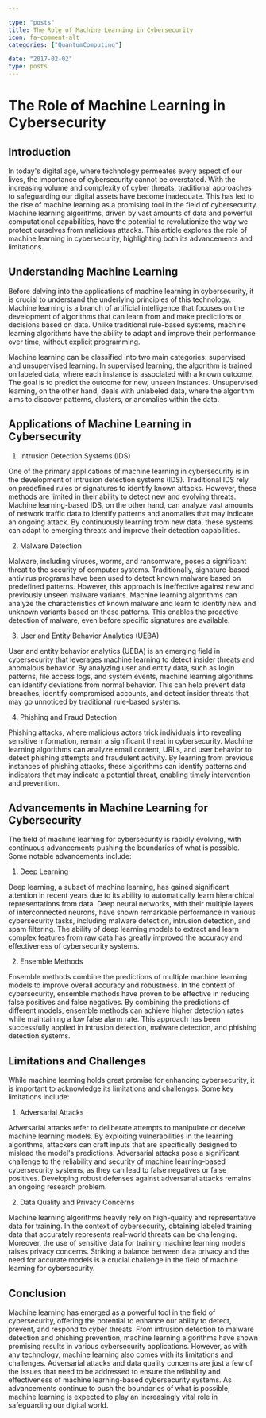 ```yaml
---

type: "posts"
title: The Role of Machine Learning in Cybersecurity
icon: fa-comment-alt
categories: ["QuantumComputing"]

date: "2017-02-02"
type: posts
---
```





# The Role of Machine Learning in Cybersecurity

## Introduction

In today's digital age, where technology permeates every aspect of our lives, the importance of cybersecurity cannot be overstated. With the increasing volume and complexity of cyber threats, traditional approaches to safeguarding our digital assets have become inadequate. This has led to the rise of machine learning as a promising tool in the field of cybersecurity. Machine learning algorithms, driven by vast amounts of data and powerful computational capabilities, have the potential to revolutionize the way we protect ourselves from malicious attacks. This article explores the role of machine learning in cybersecurity, highlighting both its advancements and limitations.

## Understanding Machine Learning

Before delving into the applications of machine learning in cybersecurity, it is crucial to understand the underlying principles of this technology. Machine learning is a branch of artificial intelligence that focuses on the development of algorithms that can learn from and make predictions or decisions based on data. Unlike traditional rule-based systems, machine learning algorithms have the ability to adapt and improve their performance over time, without explicit programming.

Machine learning can be classified into two main categories: supervised and unsupervised learning. In supervised learning, the algorithm is trained on labeled data, where each instance is associated with a known outcome. The goal is to predict the outcome for new, unseen instances. Unsupervised learning, on the other hand, deals with unlabeled data, where the algorithm aims to discover patterns, clusters, or anomalies within the data.

## Applications of Machine Learning in Cybersecurity

1. Intrusion Detection Systems (IDS)

One of the primary applications of machine learning in cybersecurity is in the development of intrusion detection systems (IDS). Traditional IDS rely on predefined rules or signatures to identify known attacks. However, these methods are limited in their ability to detect new and evolving threats. Machine learning-based IDS, on the other hand, can analyze vast amounts of network traffic data to identify patterns and anomalies that may indicate an ongoing attack. By continuously learning from new data, these systems can adapt to emerging threats and improve their detection capabilities.

2. Malware Detection

Malware, including viruses, worms, and ransomware, poses a significant threat to the security of computer systems. Traditionally, signature-based antivirus programs have been used to detect known malware based on predefined patterns. However, this approach is ineffective against new and previously unseen malware variants. Machine learning algorithms can analyze the characteristics of known malware and learn to identify new and unknown variants based on these patterns. This enables the proactive detection of malware, even before specific signatures are available.

3. User and Entity Behavior Analytics (UEBA)

User and entity behavior analytics (UEBA) is an emerging field in cybersecurity that leverages machine learning to detect insider threats and anomalous behavior. By analyzing user and entity data, such as login patterns, file access logs, and system events, machine learning algorithms can identify deviations from normal behavior. This can help prevent data breaches, identify compromised accounts, and detect insider threats that may go unnoticed by traditional rule-based systems.

4. Phishing and Fraud Detection

Phishing attacks, where malicious actors trick individuals into revealing sensitive information, remain a significant threat in cybersecurity. Machine learning algorithms can analyze email content, URLs, and user behavior to detect phishing attempts and fraudulent activity. By learning from previous instances of phishing attacks, these algorithms can identify patterns and indicators that may indicate a potential threat, enabling timely intervention and prevention.

## Advancements in Machine Learning for Cybersecurity

The field of machine learning for cybersecurity is rapidly evolving, with continuous advancements pushing the boundaries of what is possible. Some notable advancements include:

1. Deep Learning

Deep learning, a subset of machine learning, has gained significant attention in recent years due to its ability to automatically learn hierarchical representations from data. Deep neural networks, with their multiple layers of interconnected neurons, have shown remarkable performance in various cybersecurity tasks, including malware detection, intrusion detection, and spam filtering. The ability of deep learning models to extract and learn complex features from raw data has greatly improved the accuracy and effectiveness of cybersecurity systems.

2. Ensemble Methods

Ensemble methods combine the predictions of multiple machine learning models to improve overall accuracy and robustness. In the context of cybersecurity, ensemble methods have proven to be effective in reducing false positives and false negatives. By combining the predictions of different models, ensemble methods can achieve higher detection rates while maintaining a low false alarm rate. This approach has been successfully applied in intrusion detection, malware detection, and phishing detection systems.

## Limitations and Challenges

While machine learning holds great promise for enhancing cybersecurity, it is important to acknowledge its limitations and challenges. Some key limitations include:

1. Adversarial Attacks

Adversarial attacks refer to deliberate attempts to manipulate or deceive machine learning models. By exploiting vulnerabilities in the learning algorithms, attackers can craft inputs that are specifically designed to mislead the model's predictions. Adversarial attacks pose a significant challenge to the reliability and security of machine learning-based cybersecurity systems, as they can lead to false negatives or false positives. Developing robust defenses against adversarial attacks remains an ongoing research problem.

2. Data Quality and Privacy Concerns

Machine learning algorithms heavily rely on high-quality and representative data for training. In the context of cybersecurity, obtaining labeled training data that accurately represents real-world threats can be challenging. Moreover, the use of sensitive data for training machine learning models raises privacy concerns. Striking a balance between data privacy and the need for accurate models is a crucial challenge in the field of machine learning for cybersecurity.

## Conclusion

Machine learning has emerged as a powerful tool in the field of cybersecurity, offering the potential to enhance our ability to detect, prevent, and respond to cyber threats. From intrusion detection to malware detection and phishing prevention, machine learning algorithms have shown promising results in various cybersecurity applications. However, as with any technology, machine learning also comes with its limitations and challenges. Adversarial attacks and data quality concerns are just a few of the issues that need to be addressed to ensure the reliability and effectiveness of machine learning-based cybersecurity systems. As advancements continue to push the boundaries of what is possible, machine learning is expected to play an increasingly vital role in safeguarding our digital world.